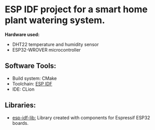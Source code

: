 # ESP IDF project for a smart home plant watering system.

**Hardware used:**
* DHT22 temperature and humidity sensor
* ESP32-WROVER microcontroller

## Software Tools:
* Build system: CMake
* Toolchain: [ESP IDF](https://github.com/espressif/esp-idf)
* IDE: CLion

## Libraries:
* [esp-idf-lib:](https://github.com/UncleRus/esp-idf-lib) Library created with components for Espressif ESP32 boards.

